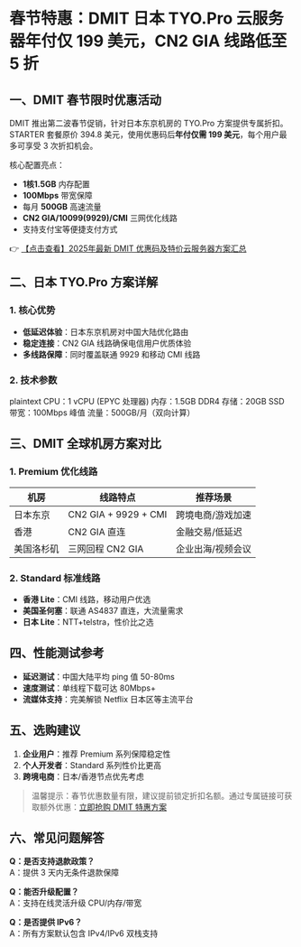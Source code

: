 # 春节特惠：DMIT 日本 TYO.Pro 云服务器年付仅 199 美元，CN2 GIA 线路低至 5 折

## 一、DMIT 春节限时优惠活动

DMIT 推出第二波春节促销，针对日本东京机房的 TYO.Pro 方案提供专属折扣。STARTER 套餐原价 394.8 美元，使用优惠码后**年付仅需 199 美元**，每个用户最多可享受 3 次折扣机会。

核心配置亮点：
- **1核1.5GB** 内存配置
- **100Mbps** 带宽保障
- 每月 **500GB** 高速流量
- **CN2 GIA/10099(9929)/CMI** 三网优化线路
- 支持支付宝等便捷支付方式

👉 [【点击查看】2025年最新 DMIT 优惠码及特价云服务器方案汇总](https://bit.ly/dmit_coupon)

## 二、日本 TYO.Pro 方案详解

### 1. 核心优势
- **低延迟体验**：日本东京机房对中国大陆优化路由
- **稳定连接**：CN2 GIA 线路确保电信用户优质体验
- **多线路保障**：同时覆盖联通 9929 和移动 CMI 线路

### 2. 技术参数
plaintext
CPU：1 vCPU (EPYC 处理器)
内存：1.5GB DDR4
存储：20GB SSD
带宽：100Mbps 峰值
流量：500GB/月（双向计算）

## 三、DMIT 全球机房方案对比

### 1. Premium 优化线路
| 机房       | 线路特点                      | 推荐场景         |
|------------|-----------------------------|----------------|
| 日本东京   | CN2 GIA + 9929 + CMI        | 跨境电商/游戏加速 |
| 香港       | CN2 GIA 直连                | 金融交易/低延迟  |
| 美国洛杉矶 | 三网回程 CN2 GIA            | 企业出海/视频会议 |

### 2. Standard 标准线路
- **香港 Lite**：CMI 线路，移动用户优选
- **美国圣何塞**：联通 AS4837 直连，大流量需求
- **日本 Lite**：NTT+telstra，性价比之选

## 四、性能测试参考
- **延迟测试**：中国大陆平均 ping 值 50-80ms
- **速度测试**：单线程下载可达 80Mbps+
- **流媒体支持**：完美解锁 Netflix 日本区等主流平台

## 五、选购建议
1. **企业用户**：推荐 Premium 系列保障稳定性
2. **个人开发者**：Standard 系列性价比更高
3. **跨境电商**：日本/香港节点优先考虑

> 温馨提示：春节优惠数量有限，建议提前锁定折扣名额。通过专属链接可获取额外优惠：[立即抢购 DMIT 特惠方案](https://bit.ly/dmit_coupon)

## 六、常见问题解答
**Q：是否支持退款政策？**  
A：提供 3 天内无条件退款保障

**Q：能否升级配置？**  
A：支持在线灵活升级 CPU/内存/带宽

**Q：是否提供 IPv6？**  
A：所有方案默认包含 IPv4/IPv6 双栈支持